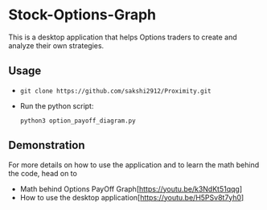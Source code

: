 # Stock-Options-Graph

This is a desktop application that helps Options traders to create and analyze their own strategies.

## Usage

-  ``` git clone https://github.com/sakshi2912/Proximity.git ```

- Run the python script:

   ``` python3 option_payoff_diagram.py ```

## Demonstration

For more details on how to use the application and to learn the math behind the code, head on to
- Math behind Options PayOff Graph[https://youtu.be/k3NdKt51qqg]
- How to use the desktop application[https://youtu.be/H5PSv8t7yh0]
